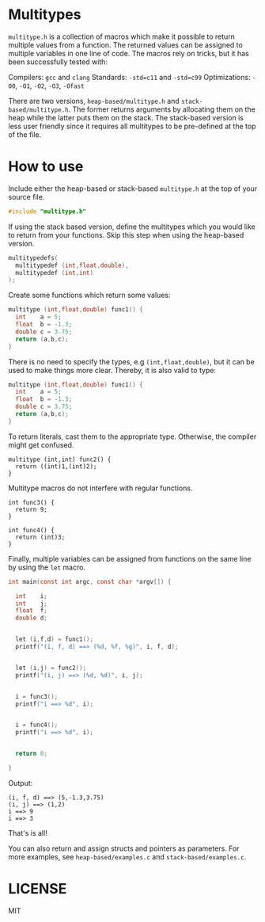 # Multitypes

`multitype.h` is a collection of macros which make it possible to return multiple values from a function. The returned values can be assigned to multiple variables in one line of code. The macros rely on tricks, but it has been successfully tested with:

Compilers: `gcc` and `clang`
Standards: `-std=c11` and `-std=c99`
Optimizations: `-O0`, `-O1`, `-O2`, `-O3`, `-Ofast`

There are two versions, `heap-based/multitype.h` and `stack-based/multitype.h`. The former returns arguments by allocating them on the heap while the latter puts them on the stack. The stack-based version is less user friendly since it requires all multitypes to be pre-defined at the top of the file.

# How to use

Include either the heap-based or stack-based `multitype.h` at the top of your source file.

```.c
#include "multitype.h"
```

If using the stack based version, define the multitypes which you would like to return from your functions. Skip this step when using the heap-based version.

```.c
multitypedefs(
  multitypedef (int,float,double),
  multitypedef (int,int)
);
```

Create some functions which return some values:

```.c
multitype (int,float,double) func1() {
  int    a = 5;
  float  b = -1.3;
  double c = 3.75;
  return (a,b,c);
}
```

There is no need to specify the types, e.g `(int,float,double)`, but it can be used to make things more clear. Thereby, it is also valid to type:

```.c
multitype (int,float,double) func1() {
  int    a = 5;
  float  b = -1.3;
  double c = 3.75;
  return (a,b,c);
}
```

To return literals, cast them to the appropriate type. Otherwise, the compiler might get confused.

```
multitype (int,int) func2() {
  return ((int)1,(int)2);
}
```

Multitype macros do not interfere with regular functions.

```
int func3() {
  return 9;
}

int func4() {
  return (int)3;
}
```

Finally, multiple variables can be assigned from functions on the same line by using the `let` macro.

```.c
int main(const int argc, const char *argv[]) {

  int    i;
  int    j;
  float  f;
  double d;


  let (i,f,d) = func1();
  printf("(i, f, d) ==> (%d, %f, %g)", i, f, d);


  let (i,j) = func2();
  printf("(i, j) ==> (%d, %d)", i, j);


  i = func3();
  printf("i ==> %d", i);


  i = func4();
  printf("i ==> %d", i);


  return 0;

}
```

Output:

```
(i, f, d) ==> (5,-1.3,3.75)
(i, j) ==> (1,2)
i ==> 9
i ==> 3
```

That's is all!

You can also return and assign structs and pointers as parameters. For more examples, see `heap-based/examples.c` and `stack-based/examples.c`.



# LICENSE

MIT
